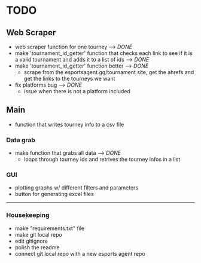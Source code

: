 # TODO

## Web Scraper
- web scraper function for one tourney --> *DONE*
- make 'tournament_id_getter' function that checks each link to see if it is a valid tournament and adds it to a list of ids --> *DONE*
- make 'tournament_id_getter' function better --> *DONE*
    - scrape from the esportsagent.gg/tournament site, get the ahrefs and get the links to the tourneys we want
- fix platforms bug --> *DONE* 
    - issue when there is not a platform included


## Main
- function that writes tourney info to a csv file

### Data grab
- make function that grabs all data --> *DONE*
    - loops through tourney ids and retrives the tourney infos in a list  
    
### GUI
- plotting graphs w/ different filters and parameters
- button for generating excel files 


---
### Housekeeping
- make "requirements.txt" file
- make git local repo
- edit gitignore 
- polish the readme 
- connect git local repo with a new esports agent repo
